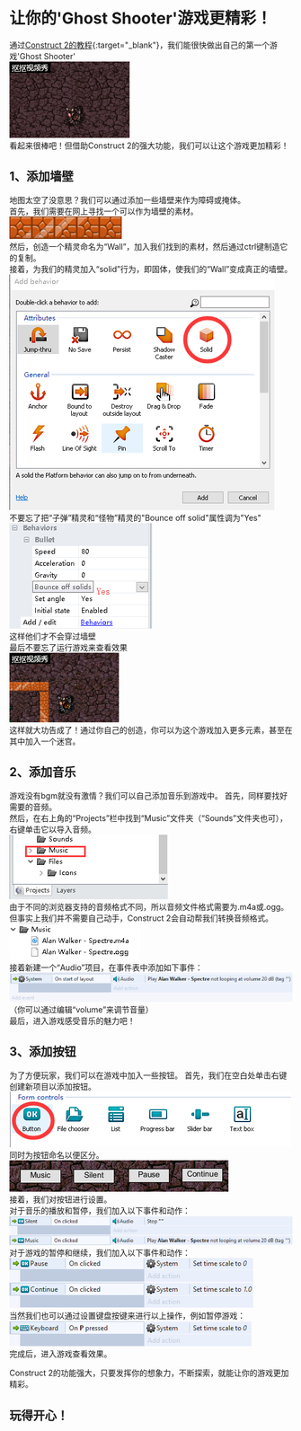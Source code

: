 # 让你的'Ghost Shooter'游戏更精彩！

通过[Construct 2的教程](https://www.scirra.com/tutorials/37/beginners-guide-to-construct-2){:target="_blank"}，我们能很快做出自己的第一个游戏'Ghost Shooter'<br/>
![](images/动画.gif)<br/>
看起来很棒吧！但借助Construct 2的强大功能，我们可以让这个游戏更加精彩！

## 1、添加墙壁

地图太空了没意思？我们可以通过添加一些墙壁来作为障碍或掩体。<br/>
首先，我们需要在网上寻找一个可以作为墙壁的素材。<br/>
![](images/Stone.png)<br/>
然后，创造一个精灵命名为“Wall”，加入我们找到的素材，然后通过ctrl键制造它的复制。<br/>
接着，为我们的精灵加入“solid”行为，即固体，使我们的“Wall”变成真正的墙壁。<br/>
![](images/08.png)<br/>
不要忘了把“子弹”精灵和“怪物”精灵的"Bounce off solid"属性调为"Yes"<br/>
![](images/09.png)<br/>
这样他们才不会穿过墙壁<br/>
最后不要忘了运行游戏来查看效果<br/>
![](images/动画2.gif)<br/>
这样就大功告成了！通过你自己的创造，你可以为这个游戏加入更多元素，甚至在其中加入一个迷宫。

## 2、添加音乐

游戏没有bgm就没有激情？我们可以自己添加音乐到游戏中。
首先，同样要找好需要的音频。<br/>
然后，在右上角的“Projects”栏中找到“Music”文件夹（“Sounds”文件夹也可），右键单击它以导入音频。<br/>
![](images/10.png)<br/>
由于不同的浏览器支持的音频格式不同，所以音频文件格式需要为.m4a或.ogg。但事实上我们并不需要自己动手，Construct 2会自动帮我们转换音频格式。<br/>
![](images/11.png)<br/>
接着新建一个“Audio”项目，在事件表中添加如下事件：<br/>
![](images/12.png)<br/>
（你可以通过编辑“volume”来调节音量）<br/>
最后，进入游戏感受音乐的魅力吧！

## 3、添加按钮

为了方便玩家，我们可以在游戏中加入一些按钮。
首先，我们在空白处单击右键创建新项目以添加按钮。<br/>
![](images/13.png)<br/>
同时为按钮命名以便区分。<br/>
![](images/17.png)<br/>
接着，我们对按钮进行设置。<br/>
对于音乐的播放和暂停，我们加入以下事件和动作：<br/>
![](images/14.png)<br/>
对于游戏的暂停和继续，我们加入以下事件和动作：<br/>
![](images/15.png)<br/>
当然我们也可以通过设置键盘按键来进行以上操作，例如暂停游戏：<br/>
![](images/16.png)<br/>
完成后，进入游戏查看效果。

Construct 2的功能强大，只要发挥你的想象力，不断探索，就能让你的游戏更加精彩。
## 玩得开心！